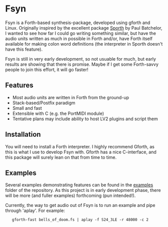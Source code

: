 # Fsyn

Fsyn is a Forth-based synthesis-package, developed using gforth and Linux. 
Originally inspired by the excellent package
[Sporth](http://paulbatchelor.github.io/proj/sporth.html) by Paul Batchelor,
I wanted to see how far I could go writing something similar, but have the
audio units written as much in possible in Forth and/or, have Forth itself
available for making colon word definitions (the interpreter in Sporth
doesn't have this feature).

Fsyn is still in very early development, so not usuable for much, but early
results are showing that there is promise. Maybe if I get some Forth-savvy
people to join this effort, it will go faster!

## Features

- Most audio units are written in Forth from the ground-up
- Stack-based/Postfix paradigm
- Small and fast
- Extensible with C (e.g. the PortMIDI module)
- Tentative plans may include ability to host LV2 plugins and script them

## Installation

You will need to install a Forth interpreter. I highly recommend Gforth, as
this is what I use to develop Fsyn with. Gforth has a nice C-interface, and
this package will surely lean on that from time to time.


## Examples

Several examples demonstrating features can be found in 
the [examples](examples) folder of the repository. As this project is in
early development phase, there will be more (and fuller examples)
forthcoming (pun intended!).

Currently, the way to get audio out of Fsyn is to run an example and pipe
through 'aplay'. For example:

```
   gforth-fast bells_of_doom.fs | aplay -f S24_3LE -r 48000 -c 2
```
